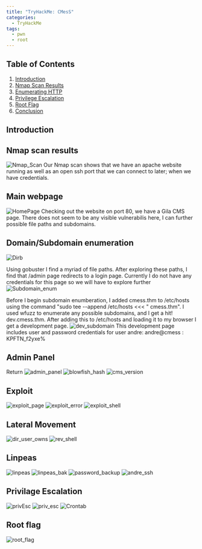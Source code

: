 ```yaml
---
title: "TryHackMe: CMesS"
categories:
  - TryHackMe
tags:
  - pwn
  - root
---
```

## Table of Contents

1. [Introduction](#introduction)
2. [Nmap Scan Results](#Nmap_Scan_Results)
3. [Enumerating HTTP](#Enumerating_HTTP)
6. [Privilege Escalation](#Privilege_Escalation)
7. [Root Flag](#Root_Flag)
9. [Conclusion](#Conclusion)

## Introduction

##  Nmap scan results
![Nmap_Scan](https://github.com/user-attachments/assets/f1e6287b-61a8-49c4-b385-8a1777c7a5a4)
Our Nmap scan shows that we have an apache website running as well as an open ssh port that we can connect to later; when we have credentials.


## Main webpage
![HomePage](https://github.com/user-attachments/assets/599b115e-c83c-46e6-ba64-7841f042cb23)
Checking out the website on port 80, we have a Gila CMS page. There does not seem to be any visible vulnerabilis here, I can further possible file paths and subdomains. 

## Domain/Subdomain enumeration
![Dirb](https://github.com/user-attachments/assets/f8f67bb0-b3fd-45f4-ad43-775b4779868a)

Using gobuster I find a myriad of file paths. After exploring these paths, I find that /admin page redirects to a login page. Currently I do not have any credentials for this page so we will have to explore further
![Subdomain_enum](https://github.com/user-attachments/assets/61596da1-c957-47ce-af84-63839be2b515)

Before I begin subdomain enumberation, I added cmess.thm to /etc/hosts using the command "sudo tee --append /etc/hosts <<< "<IP> cmess.thm". I used wfuzz to enumerate any possible subdomains, and I get a hit! dev.cmess.thm. After adding this to /etc/hosts and loading it to my browser I get a development page.
![dev_subdomain](https://github.com/user-attachments/assets/1ff58949-5329-4469-809a-536f40294cca)
This development page includes user and password credentials for user andre: andre@cmess : KPFTN_f2yxe% 

## Admin Panel
Return
![admin_panel](https://github.com/user-attachments/assets/ffe8492f-0e56-4e57-bb74-37f9db5fcacd)
![blowfish_hash](https://github.com/user-attachments/assets/6a13ee30-f684-4ca9-9241-6147b08f3afd)
![cms_version](https://github.com/user-attachments/assets/77b864e4-4a85-47b0-99c4-928785739b40)


## Exploit
![exploit_page](https://github.com/user-attachments/assets/b42bafc5-fdb6-402f-9941-13dc83d0b95d)
![exploit_error](https://github.com/user-attachments/assets/a860e263-5c92-4142-9178-e575837724ef)
![exploit_shell](https://github.com/user-attachments/assets/bb9c71d8-4020-464a-ab31-6f92b40f09c9)

## Lateral Movement
![dir_user_owns](https://github.com/user-attachments/assets/029cc120-78a1-42e1-b9b9-2d8e7ca87385)
![rev_shell](https://github.com/user-attachments/assets/aee0260e-88e4-4a64-a0e7-fae0062fbbbf)

## Linpeas
![linpeas](https://github.com/user-attachments/assets/8526378c-4f50-45ca-bf35-4ddbd9864ba7)
![linpeas_bak](https://github.com/user-attachments/assets/be8a9467-c0e3-462c-a9f9-c5bb4c62770a)
![password_backup](https://github.com/user-attachments/assets/6b7f2d60-51f7-419e-9b3a-320408b76581)
![andre_ssh](https://github.com/user-attachments/assets/2336eda4-a503-4c2f-88a0-fde0d56971fe)


## Privilage Escalation 
![privEsc](https://github.com/user-attachments/assets/8c959b48-6341-4b99-aecb-894075369122)
![priv_esc](https://github.com/user-attachments/assets/fb6a58d4-cf19-4f74-bdd2-a6429dd7544c)
![Crontab](https://github.com/user-attachments/assets/5d456807-62cc-4f66-8d7b-86d39590f0ea)

## Root flag
![root_flag](https://github.com/user-attachments/assets/d705dc8e-0e82-481a-8330-f3dcb0697307)
